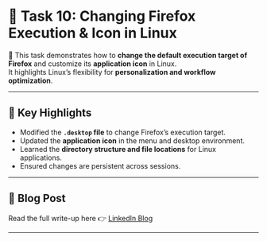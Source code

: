 # 🐧 Task 10: Changing Firefox Execution & Icon in Linux

📖 This task demonstrates how to **change the default execution target of Firefox** and customize its **application icon** in Linux.  
It highlights Linux’s flexibility for **personalization and workflow optimization**.

---

## 📌 Key Highlights
- Modified the **`.desktop` file** to change Firefox’s execution target.
- Updated the **application icon** in the menu and desktop environment.
- Learned the **directory structure and file locations** for Linux applications.
- Ensured changes are persistent across sessions.

---

## 📖 Blog Post
Read the full write-up here 👉 [LinkedIn Blog](https://www.linkedin.com/posts/aman-kant-mahto_changing-the-logo-or-icon-of-any-program-activity-7255118404666228736-gUBp)

---

